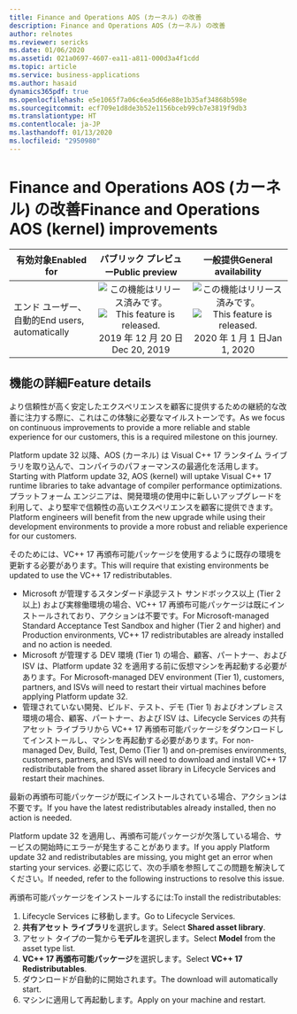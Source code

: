 ```yaml
---
title: Finance and Operations AOS (カーネル) の改善
description: Finance and Operations AOS (カーネル) の改善
author: relnotes
ms.reviewer: sericks
ms.date: 01/06/2020
ms.assetid: 021a0697-4607-ea11-a811-000d3a4f1cdd
ms.topic: article
ms.service: business-applications
ms.author: hasaid
dynamics365pdf: true
ms.openlocfilehash: e5e1065f7a06c6ea5d66e88e1b35af34868b598e
ms.sourcegitcommit: ecf709e1d8de3b52e1156bceb99cb7e3819f9db3
ms.translationtype: HT
ms.contentlocale: ja-JP
ms.lasthandoff: 01/13/2020
ms.locfileid: "2950980"
---
```

# <a name="finance-and-operations-aos-kernel-improvements"></a><span data-ttu-id="abd9a-103">Finance and Operations AOS (カーネル) の改善</span><span class="sxs-lookup"><span data-stu-id="abd9a-103">Finance and Operations AOS (kernel) improvements</span></span>


| <span data-ttu-id="abd9a-104">有効対象</span><span class="sxs-lookup"><span data-stu-id="abd9a-104">Enabled for</span></span>    |  <span data-ttu-id="abd9a-105">パブリック プレビュー</span><span class="sxs-lookup"><span data-stu-id="abd9a-105">Public preview</span></span> | <span data-ttu-id="abd9a-106">一般提供</span><span class="sxs-lookup"><span data-stu-id="abd9a-106">General availability</span></span> | 
| ---------- | :----------: |:----------: |
|<span data-ttu-id="abd9a-107">エンド ユーザー、自動的</span><span class="sxs-lookup"><span data-stu-id="abd9a-107">End users, automatically</span></span>|<span data-ttu-id="abd9a-108">![この機能はリリース済みです。](/dynamics365-release-plan/media/green-checkmark.png "この機能はリリース済みです。")</span><span class="sxs-lookup"><span data-stu-id="abd9a-108">![This feature is released.](/dynamics365-release-plan/media/green-checkmark.png "This feature is released.")</span></span> <span data-ttu-id="abd9a-109">2019 年 12 月 20 日</span><span class="sxs-lookup"><span data-stu-id="abd9a-109">Dec 20, 2019</span></span>| <span data-ttu-id="abd9a-110">![この機能はリリース済みです。](/dynamics365-release-plan/media/green-checkmark.png "この機能はリリース済みです。")</span><span class="sxs-lookup"><span data-stu-id="abd9a-110">![This feature is released.](/dynamics365-release-plan/media/green-checkmark.png "This feature is released.")</span></span> <span data-ttu-id="abd9a-111">2020 年 1 月 1 日</span><span class="sxs-lookup"><span data-stu-id="abd9a-111">Jan 1, 2020</span></span>|






## <a name="feature-details"></a><span data-ttu-id="abd9a-112">機能の詳細</span><span class="sxs-lookup"><span data-stu-id="abd9a-112">Feature details</span></span>
<!--feature detail start -->
<span data-ttu-id="abd9a-113">より信頼性が高く安定したエクスペリエンスを顧客に提供するための継続的な改善に注力する際に、これはこの体験に必要なマイルストーンです。</span><span class="sxs-lookup"><span data-stu-id="abd9a-113">As we focus on continuous improvements to provide a more reliable and stable experience for our customers, this is a required milestone on this journey.</span></span>

<span data-ttu-id="abd9a-114">Platform update 32 以降、AOS (カーネル) は Visual C++ 17 ランタイム ライブラリを取り込んで、コンパイラのパフォーマンスの最適化を活用します。</span><span class="sxs-lookup"><span data-stu-id="abd9a-114">Starting with Platform update 32, AOS (kernel) will uptake Visual C++ 17 runtime libraries to take advantage of compiler performance optimizations.</span></span> <span data-ttu-id="abd9a-115">プラットフォーム エンジニアは、開発環境の使用中に新しいアップグレードを利用して、より堅牢で信頼性の高いエクスペリエンスを顧客に提供できます。</span><span class="sxs-lookup"><span data-stu-id="abd9a-115">Platform engineers will benefit from the new upgrade while using their development environments to provide a more robust and reliable experience for our customers.</span></span>

<span data-ttu-id="abd9a-116">そのためには、VC++ 17 再頒布可能パッケージを使用するように既存の環境を更新する必要があります。</span><span class="sxs-lookup"><span data-stu-id="abd9a-116">This will require that existing environments be updated to use the VC++ 17 redistributables.</span></span>

- <span data-ttu-id="abd9a-117">Microsoft が管理するスタンダード承認テスト サンドボックス以上 (Tier 2 以上) および実稼働環境の場合、VC++ 17 再頒布可能パッケージは既にインストールされており、アクションは不要です。</span><span class="sxs-lookup"><span data-stu-id="abd9a-117">For Microsoft-managed Standard Acceptance Test Sandbox and higher (Tier 2 and higher) and Production environments, VC++ 17 redistributables are already installed and no action is needed.</span></span>
- <span data-ttu-id="abd9a-118">Microsoft が管理する DEV 環境 (Tier 1) の場合、顧客、パートナー、および ISV は、Platform update 32 を適用する前に仮想マシンを再起動する必要があります。</span><span class="sxs-lookup"><span data-stu-id="abd9a-118">For Microsoft-managed DEV environment (Tier 1), customers, partners, and ISVs will need to restart their virtual machines before applying Platform update 32.</span></span>
- <span data-ttu-id="abd9a-119">管理されていない開発、ビルド、テスト、デモ (Tier 1) およびオンプレミス環境の場合、顧客、パートナー、および ISV は、Lifecycle Services の共有アセット ライブラリから VC++ 17 再頒布可能パッケージをダウンロードしてインストールし、マシンを再起動する必要があります。</span><span class="sxs-lookup"><span data-stu-id="abd9a-119">For non-managed Dev, Build, Test, Demo (Tier 1) and on-premises environments, customers, partners, and ISVs will need to download and install VC++ 17 redistributable from the shared asset library in Lifecycle Services and restart their machines.</span></span>

<span data-ttu-id="abd9a-120">最新の再頒布可能パッケージが既にインストールされている場合、アクションは不要です。</span><span class="sxs-lookup"><span data-stu-id="abd9a-120">If you have the latest redistributables already installed, then no action is needed.</span></span>

<span data-ttu-id="abd9a-121">Platform update 32 を適用し、再頒布可能パッケージが欠落している場合、サービスの開始時にエラーが発生することがあります。</span><span class="sxs-lookup"><span data-stu-id="abd9a-121">If you apply Platform update 32 and redistributables are missing, you might get an error when starting your services.</span></span> <span data-ttu-id="abd9a-122">必要に応じて、次の手順を参照してこの問題を解決してください。</span><span class="sxs-lookup"><span data-stu-id="abd9a-122">If needed, refer to the following instructions to resolve this issue.</span></span>

<span data-ttu-id="abd9a-123">再頒布可能パッケージをインストールするには:</span><span class="sxs-lookup"><span data-stu-id="abd9a-123">To install the redistributables:</span></span>

1. <span data-ttu-id="abd9a-124">Lifecycle Services に移動します。</span><span class="sxs-lookup"><span data-stu-id="abd9a-124">Go to Lifecycle Services.</span></span>
2. <span data-ttu-id="abd9a-125">**共有アセット ライブラリ**を選択します。</span><span class="sxs-lookup"><span data-stu-id="abd9a-125">Select **Shared asset library**.</span></span>
3. <span data-ttu-id="abd9a-126">アセット タイプの一覧から**モデル**を選択します。</span><span class="sxs-lookup"><span data-stu-id="abd9a-126">Select **Model** from the asset type list.</span></span>
4. <span data-ttu-id="abd9a-127">**VC++ 17 再頒布可能パッケージ**を選択します。</span><span class="sxs-lookup"><span data-stu-id="abd9a-127">Select **VC++ 17 Redistributables**.</span></span>
5. <span data-ttu-id="abd9a-128">ダウンロードが自動的に開始されます。</span><span class="sxs-lookup"><span data-stu-id="abd9a-128">The download will automatically start.</span></span>
6. <span data-ttu-id="abd9a-129">マシンに適用して再起動します。</span><span class="sxs-lookup"><span data-stu-id="abd9a-129">Apply on your machine and restart.</span></span>
<!--feature detail end -->








